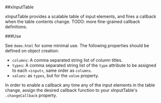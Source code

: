 ##xInputTable

xInputTable provides a scalable table of input elements, and fires a callback when the table contents change.  TODO: more fine-grained callback definitions.

###Use

See `demo.html` for some minimal use.  The following properties should be defined on object creation:

 - `columns`: A comma separated string list of column titles.
 - `types`: A comma separated string list of the `type` attribute to be assigned to each `<input>`, same order as `columns`.
 - `values`: as `types`, but for the `value` property.

In order to enable a callback any time any of the input elements in the table change, assign the desired callback function to your xInputTable's `.changeCallback` property.
